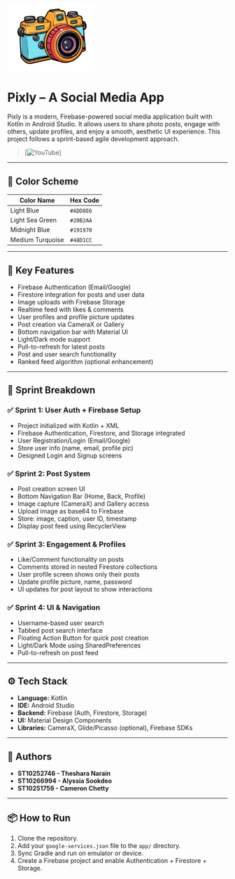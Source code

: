 
<img src="images/PixlyLogo.png" alt="Pixly Logo" width="200"/>

# Pixly – A Social Media App

Pixly is a modern, Firebase-powered social media application built with Kotlin in Android Studio. It allows users to share photo posts, engage with others, update profiles, and enjoy a smooth, aesthetic UI experience. This project follows a sprint-based agile development approach.

> [![YouTube](https://img.shields.io/badge/Demo%20Video-Watch%20on%20YouTube-red?logo=youtube&logoColor=white)]

---

## 🎨 Color Scheme

| Color Name        | Hex Code   |
|-------------------|------------|
| Light Blue        | `#ADD8E6`  |
| Light Sea Green   | `#20B2AA`  |
| Midnight Blue     | `#191970`  |
| Medium Turquoise  | `#48D1CC`  |

---

## 🚀 Key Features

- Firebase Authentication (Email/Google)
- Firestore integration for posts and user data
- Image uploads with Firebase Storage
- Realtime feed with likes & comments
- User profiles and profile picture updates
- Post creation via CameraX or Gallery
- Bottom navigation bar with Material UI
- Light/Dark mode support
- Pull-to-refresh for latest posts
- Post and user search functionality
- Ranked feed algorithm (optional enhancement)

---

## 🧩 Sprint Breakdown

### ✅ Sprint 1: User Auth + Firebase Setup
- Project initialized with Kotlin + XML
- Firebase Authentication, Firestore, and Storage integrated
- User Registration/Login (Email/Google)
- Store user info (name, email, profile pic)
- Designed Login and Signup screens

### ✅ Sprint 2: Post System
- Post creation screen UI
- Bottom Navigation Bar (Home, Back, Profile)
- Image capture (CameraX) and Gallery access
- Upload image as base64 to Firebase
- Store: image, caption, user ID, timestamp
- Display post feed using RecyclerView

### ✅ Sprint 3: Engagement & Profiles
- Like/Comment functionality on posts
- Comments stored in nested Firestore collections
- User profile screen shows only their posts
- Update profile picture, name, password
- UI updates for post layout to show interactions

### ✅ Sprint 4: UI & Navigation
- Username-based user search
- Tabbed post search interface
- Floating Action Button for quick post creation
- Light/Dark Mode using SharedPreferences
- Pull-to-refresh on post feed

---

## ⚙️ Tech Stack

- **Language:** Kotlin
- **IDE:** Android Studio
- **Backend:** Firebase (Auth, Firestore, Storage)
- **UI:** Material Design Components
- **Libraries:** CameraX, Glide/Picasso (optional), Firebase SDKs

---

## 👥 Authors

- **ST10252746 - Theshara Narain**
- **ST10266994 - Alyssia Sookdeo**
- **ST10251759 - Cameron Chetty**

---

## 📦 How to Run

1. Clone the repository.
2. Add your `google-services.json` file to the `app/` directory.
3. Sync Gradle and run on emulator or device.
4. Create a Firebase project and enable Authentication + Firestore + Storage.
